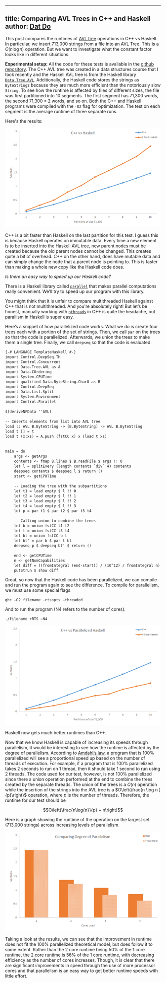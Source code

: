 ----
title: Comparing AVL Trees in C++ and Haskell
author: <a href="//github.com/cheripai">Dat Do</a>
----

This post compares the runtimes of [AVL tree](https://en.wikipedia.org/wiki/AVL_tree) operations in C++ vs Haskell.
In particular, we insert 713,000 strings from a file into an AVL Tree.
This is a $O(n \log n)$ operation.
But we want to investigate what the constant factor looks like in different situations.

**Experimental setup:**
All the code for these tests is available in the [github repository](https://github.com/CheriPai/AVLComparison).
The C++ AVL tree was created in a data structures course that I took recently and the Haskell AVL tree is from the Haskell library [`Data.Tree.AVL`](http://hackage.haskell.org/package/AvlTree-4.2/docs/Data-Tree-AVL.html).
Additionally, the Haskell code stores the strings as `ByteString`s because they are much more efficient than the notoriously slow `String`.
To see how the runtime is affected by files of different sizes, the file was first partitioned into 10 segments.
The first segment has 71,300 words, the second 71,300 * 2 words, and so on.
Both the C++ and Haskell programs were compiled with the `-O2` flag for optimization.
The test on each segment is the average runtime of three separate runs.

Here's the results:

![C++vHaskell](/img/CvsH.png)


C++ is a bit faster than Haskell on the last partition for this test.
I guess this is because Haskell operates on immutable data.
Every time a new element is to be inserted into the Haskell AVL tree, new parent nodes must be created because the old parent nodes cannot be changed.
This creates quite a bit of overhead.
C++ on the other hand, does have mutable data and can simply change the node that a parent node is pointing to.
This is faster than making a whole new copy like the Haskell code does.

*Is there an easy way to speed up our Haskell code?*

There is a Haskell library called [`parallel`](http://hackage.haskell.org/package/parallel-2.2.0.1/docs/Control-Parallel.html) that makes parallel computations really convenient.
We'll try to speed up our program with this library.

You might think that it is unfair to compare multithreaded Haskell against C++ that is not multithreaded.
And you're absolutely right!
But let’s be honest, manually working with [`pthreads`](http://linux.die.net/man/7/pthreads) in C++ is quite the headache, but parallism in Haskell is super easy.

Here’s a snippet of how parallelized code works.
What we do is create four trees each with a portion of the set of strings. Then, we call `par` on the trees so that the code is parallelized. Afterwards, we union the trees to make them a single tree. Finally, we call `deepseq` so that the code is evaluated.

```
{-# LANGUAGE TemplateHaskell #-}
import Control.DeepSeq.TH
import Control.Concurrent
import Data.Tree.AVL as A
import Data.COrdering
import System.CPUTime
import qualified Data.ByteString.Char8 as B
import Control.DeepSeq
import Data.List.Split
import System.Environment
import Control.Parallel

$(deriveNFData ''AVL)

-- Inserts elements from list into AVL tree
load :: AVL B.ByteString -> [B.ByteString] -> AVL B.ByteString
load t [] = t
load t (x:xs) = A.push (fstCC x) x (load t xs)


main = do
    args <- getArgs
    contents <- fmap B.lines $ B.readFile $ args !! 0
    let l = splitEvery (length contents `div` 4) contents
    deepseq contents $ deepseq l $ return ()
    start <- getCPUTime
    
    -- Loading the tree with the subpartitions
    let t1 = load empty $ l !! 0
    let t2 = load empty $ l !! 1
    let t3 = load empty $ l !! 2
    let t4 = load empty $ l !! 3
    let p = par t1 $ par t2 $ par t3 t4

    -- Calling union to combine the trees
    let b = union fstCC t1 t2
    let t = union fstCC t3 t4
    let bt = union fstCC b t
    let bt' = par b $ par t bt
    deepseq p $ deepseq bt' $ return ()

    end <- getCPUTime
    n <- getNumCapabilities
    let diff = ((fromIntegral (end-start)) / (10^12) / fromIntegral n)
    putStrLn $ show diff
```

Great, so now that the Haskell code has been parallelized, we can compile and run the program again to see the difference. To compile for parallelism, we must use some special flags.

```
ghc –O2 filename -rtsopts –threaded
```

And to run the program (N4 refers to the number of cores).

```
./filename +RTS –N4
```

![C++vHaskell4](/img/CvsH4.png)

Haskell now gets much better runtimes than C++.

Now that we know Haskell is capable of increasing its speeds through parallelism, it would be interesting to see how the runtime is affected by the degree of parallelism.
According to [Amdahl’s law](http://en.wikipedia.org/wiki/Amdahl%27s_law), a program that is 100% parallelized will see a proportional speed up based on the number of threads of execution. For example, if a program that is 100% parallelized takes 2 seconds to run on 1 thread, then it should take 1 second to run using 2 threads. The code used for our test, however, is not 100% parallelized since there a union operation performed at the end to combine the trees created by the separate threads. The union of the trees is a $O(n)$ operation while the insertion of the strings into the AVL tree is a $O\left(\frac{n \log n }{p}\right)$ operation, where $p$ is the number of threads. Therefore, the runtime for our test should be

$$O\left(\frac{n\log{n}}{p} + n\right)$$

Here is a graph showing the runtime of the operation on the largest set (713,000 strings) across increasing levels of parallelism.

![HaskellParallelization](/img/HParallelism.png)

Taking a look at the results, we can see that the improvement in runtime does not fit the 100% parallelized theoretical model, but does follow it to some extent. Rather than the 2 core runtime being 50% of the 1 core runtime, the 2 core runtime is 56% of the 1 core runtime, with decreasing efficiency as the number of cores increases. Though, it is clear that there are significant improvements in speed through the use of more processor cores and that parallelism is an easy way to get better runtime speeds with little effort.
